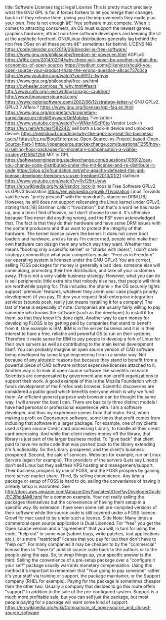 title: Software Licenses
tags: legal
License
This is pretty much precisely what the GNU GPL is for, it forces forkers to let you merge their changes back in if they release them, giving you the improvements they made plus your own.
Free is not enough â€“ free software must compete. When it comes to attracting consumers, an OS must support the newest games, graphics hardware, attract non-free software developers and keeping the UI at the aesthetic forefront. GNU/Linux distributions generally lag behind the non free OSes on all these points â€“ sometimes far behind.
LICENSING
https://code.blender.org/2019/06/blender-is-free-software/
https://www.gnu.org/philosophy/freedom-or-power.en.html
AGPLv3
https://a16z.com/2014/02/14/why-there-will-never-be-another-redhat-the-economics-of-open-source/
https://medium.com/@lkanies/should-you-open-source-your-product-thats-the-wrong-question-a8cac737c0ca
https://www.youtube.com/watch?v=n9YDz-Iwgyw
https://www.gnu.org/philosophy/free-sw.html
https://dwheeler.com/oss_fs_why.html#fears
http://www.catb.org/~esr/writings/magic-cauldron/
http://www.itmanagersjournal.com/
https://www.joelonsoftware.com/2002/06/12/strategy-letter-v/
GNU GPLv2. GPLv3 ? Affero ?
https://www.gnu.org/licenses/gpl-faq.en.html
https://www.gnu.org/proprietary/proprietary-surveillance.en.html#SpywareOnMobiles
Tivoization
https://www.youtube.com/watch?v=WNknNScP0tg
Vendor Lock-in
https://lwn.net/Articles/582242/
sell both a Lock-in device and unlocked device.
https://nextcloud.com/blog/why-the-agpl-is-great-for-business-users/
https://ez.no/Blog/Enterprise-Open-Source-vs-Project-based-Open-Source-Part-1
https://opensource.stackexchange.com/questions/1255/how-is-selling-floss-packages-for-monetary-compensation-a-viable-strategy/1256#1256
MIT to GPL
https://softwareengineering.stackexchange.com/questions/105912/can-you-change-code-distributed-under-the-mit-license-and-re-distribute-it-unde
https://blog.p2pfoundation.net/why-apache-defeated-the-gpl-license-developer-freedom-vs-user-freedom/2013/01/21
stallman
https://www.youtube.com/watch?v=Rvf25rtUynw
https://en.wikipedia.org/wiki/Vendor_lock-in
noos is Free Software
GPLv2 vs GPLv3
tivoization
https://en.wikipedia.org/wiki/Tivoization
Linus Torvalds said he was "pretty pleased" with the new draft's stance on DRM.[18] However, he still does not support relicensing the Linux kernel under GPLv3, stating that:[19]
Stallman
 calls it "tivoization", but that's a word he has made up, and a term I 
find offensive, so I don't choose to use it. It's offensive because Tivo
 never did anything wrong, and the FSF even acknowledged that. The fact 
is that they do their hardware and have some DRM issues with the 
content producers and thus want to protect the integrity of that 
hardware.
The kernel license covers the kernel. It does not cover boot 
loaders and hardware, and as far as I'm concerned, people who make their
 own hardware can design them any which way they want. Whether that 
means "booting only a specific kernel" or "sharks with lasers", I don't 
care.
strategy
commoditize what your competitors make.
"Free as in Freedom"
our operating system is licensed under the GNU GPLv3
You are correct, selling FOSS packages for money is generally a bad
idea: someone else will come along, promoting their free distribution,
and take all your customers away. This is not a very viable business
strategy.
However, what you can do is 
sell peripherals: little extra bits that nobody else has, that people will think are worthwhile paying for. This includes:
the phone + the OS securely tights
support
'premium' features, whatever they are in your case
plugins
priority development (if you pay, I'll dev your request first)
enterprise integration services (sounds posh, really just means installing it for a company)
The last of these is especially of note. Companies are usually fairly willing to pay someone who knows the software (such as the developer) to install it for them, so that they know it's done right.
Another way to earn money for developing FLOSS is by getting paid by
companies that stand to benefit from it. One example is IBM. IBM is in
the server business and it is in their interest to have a free, reliable and powerful OS to run on their systems. Therefore it made sense for
IBM to pay people to develop a fork of Linux for their own servers as
well as contributing to the main kernel development itself.
You can probably imagine an open source version of CAD software being developed by some large engineering firm in a similar way. Not because
of any altruistic reasons but because they stand to benefit from a
powerful piece of CAD software without expensive licenses attached to
it.
Another way is to look at open source software like scientific
research. Scientists are compensated by government and non-profit
organizations to support their work. A good example of this is the
Mozilla Foundation which funds development of the Firefox web browser.
Scientific discoveries are considered a public good which benefits
everyone which is why we fund them. An efficient general purpose web
browser can be thought the same way.
I will answer the best I can. There are basically three distinct
models I have had personal or professional experience with. I am a
software developer, and thus my experience comes from that realm.
First, when making a profit on Opensource software, some times that
profit comes from including that software in a larger package. For
example, one of my clients used a Open source Credit card processing
Library, to handle all their credit card processing. And while that
client makes money off the library, that library is just part of the
larger business model. To "give back" that client paid to have me write
code that was pushed back to the library extending it's functionality.
So the Library prospered, and the client's business prospered.
Second, the sale of services. Websites for example, run on Linux
Servers (again for example). The providers of the servers (Lets say
Linode) don't sell Linux but they sell their VPS hosting and
management/support. Their business prospers by use of FOSS, and the FOSS prospers by gaining more server market share.
Third, By selling convenience. Any time a package or setup of FOSS is hard to do, selling the convenience of having it already setup is
warranted. See http://docs.aws.amazon.com/AmazonDevPay/latest/DevPayDeveloperGuide/EC2PaidAMI.html for a common example. Your not really selling the packages themselves
but the convenience of having them setup in a specific way. By extension I have seen some sell pre-compiled versions of their software while the source code is still covered under a FOSS licence. Growl for mac used
to be under such a license.
Side Note: Many times a commercial open source application is Dual
Licenced. For "free" you get the Open source version and a "agreement"
that you will, in turn for using the code, "help out" in some way
(submit bugs, write patches, tout applications etc.), or a more
"restricted" license that you pay for but then don't have to "help out". For many companies it may be cheaper to by the "commercial" license
then to "have to" publish source code back to the authors or to the
people using the app.
So, to wrap things up, your specific answer is the third. Selling the convenience of a pre-setup package over a "configure it your self"
package usually warrants monetary compensation. Using this method it's
important to remember that "Your going to pay someone" rather it's your
staff via training or support, the package maintainer, or the Support
company (RHEL for example). Paying for the package is sometimes cheaper
then the other two. Usually a company that decides to go this route
offers "support" in addition to the sale of the pre-configured system.
Support is a much more profitable sale, but you can sell just the
package, but most people paying for a package will want some kind of
support.
https://en.wikipedia.org/wiki/Comparison_of_open-source_and_closed-source_software